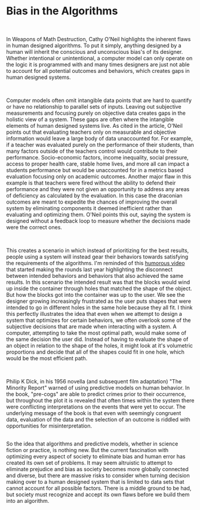<h1>Bias in the Algorithms</h1>
<br>
<p>
In Weapons of Math Destruction, Cathy O'Neil highlights the inherent flaws in human designed algorithms. To put it simply, anything designed by a human will inherit the conscious and unconscious bias's of its designer. Whether intentional or unintentional, a computer model can only operate on the logic it is programmed with and many times designers are just not able to account for all potential outcomes and behaviors, which creates gaps in human designed systems.</p>
<br>
<p>Computer models often omit intangible data points that are hard to quantify or have no relationship to parallel sets of inputs. Leaving out subjective measurements and focusing purely on objective data creates gaps in the holistic view of a system. These gaps are often where the intangible elements of human designed systems live. As cited in the article, O'Neil points out that evaluating teachers only on measurable and objective information would leave a large body of data unaccounted for. For example, if a teacher was evaluated purely on the performance of their students, than many factors outside of the teachers control would contribute to their performance. Socio-economic factors, income inequality, social pressure, access to proper health care, stable home lives, and more all can impact a students performance but would be unaccounted for in a metrics based evaluation focusing only on academic outcomes. Another major flaw in this example is that teachers were fired without the ability to defend their performance and they were not given an opportunity to address any areas of deficiency as calculated by the evaluation. In this case the draconian outcomes are meant to expedite the chances of improving the overall system by eliminating components it deemed inefficient rather than evaluating and optimizing them. O'Neil points this out, saying the system is designed without a feedback loop to measure whether the decisions made were the correct ones.</p>
<br>
 <p>This creates a scenario in which instead of prioritizing for the best results, people using a system will instead gear their behaviors towards satisfying the requirements of the algorithms. I'm reminded of this <a href="https://www.youtube.com/watch?v=baY3SaIhfl0">humorous video</a> that started making the rounds last year highlighting the disconnect between intended behaviors and behaviors that also achieved the same results. In this scenario the intended result was that the blocks would wind up inside the container through holes that matched the shape of the object. But how the blocks got into the container was up to the user. We see the designer growing increasingly frustrated as the user puts shapes that were intended to go in different holes in the same hole because they all fit. I think this perfectly illustrates the idea that even when we attempt to design a system that optimizes for certain behaviors, we often overlook some of the subjective decisions that are made when interacting with a system. A computer, attempting to take the most optimal path, would make some of the same decision the user did. Instead of having to evaluate the shape of an object in relation to the shape of the holes, it might look at it's volumetric proportions and decide that all of the shapes could fit in one hole, which would be the most efficient path.</p>
<br>
<p> Philip K Dick, in his 1956 novella (and subsequent film adaptation) "The Minority Report" warned of using predictive models on human behavior. In the book, "pre-cogs" are able to predict crimes prior to their occurrence, but throughout the plot it is revealed that often times within the system there were conflicting interpretations on the events that were yet to occur. The underlying message of the book is that even with seemingly congruent data, evaluation of the data and the selection of an outcome is riddled with opportunities for misinterpretation.</p>
<br>
So the idea that algorithms and predictive models, whether in science fiction or practice, is nothing new. But the current fascination with optimizing every aspect of society to eliminate bias and human error has created its own set of problems. It may seem altruistic to attempt to eliminate prejudice and bias as society becomes more globally connected and diverse, but there are massive risks to consider when turning decision making over to a human designed system that is limited to data sets that cannot account for all possible factors. There is a middle ground to be had, but society must recognize and accept its own flaws before we build them into an algorithm.
